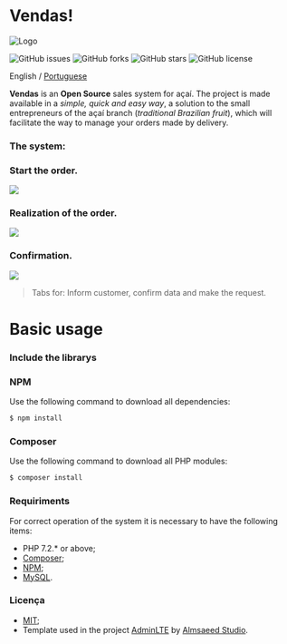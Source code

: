 # Vendas!
![Logo](https://lh3.googleusercontent.com/bu9l-cugaiSCiTuZsFGYIq-pIUmvBIUZtXDW9oTRZgYDtq5Y6WFgLpQ6VqyF7F7uXwMyHzkEi_R1)

![GitHub issues](https://img.shields.io/github/issues/CaduGimenes/vendas.svg) ![GitHub forks](https://img.shields.io/github/forks/CaduGimenes/vendas.svg) ![GitHub stars](https://img.shields.io/github/stars/CaduGimenes/vendas.svg) ![GitHub license](https://img.shields.io/github/license/CaduGimenes/vendas.svg)

English / [Portuguese](https://github.com/CaduGimenes/vendas/blob/master/README.md)


**Vendas** is an **Open Source** sales system for açaí. The project is made available in a *simple, quick and easy way*,
a solution to the small entrepreneurs of the açaí branch (*traditional Brazilian fruit*), which will facilitate the way to manage your orders made by delivery.



### The system:

### Start the order.
![](https://i.ibb.co/vByym17/screencapture-localhost-2019-02-23-17-32-05.png)


### Realization of the order.
![](https://i.ibb.co/6FdSbvZ/screencapture-localhost-order-make-2019-02-23-17-50-34.png)

### Confirmation.
![](https://i.ibb.co/5xQS3qj/screencapture-localhost-order-confirm-2019-02-23-17-51-51.png)

> Tabs for: Inform customer, confirm data and make the request.

# Basic usage

### Include the librarys

### NPM
Use the following command to download all dependencies:

```bash
$ npm install
```
### Composer

Use the following command to download all PHP modules:

```bash
$ composer install
```

### Requiriments

For correct operation of the system it is necessary to have the following items:

- PHP 7.2.* or above;
- [Composer](https://getcomposer.org);
- [NPM](https://www.npmjs.com/);
- [MySQL](https://www.mysql.com/).

### Licença
- [MIT](https://github.com/CaduGimenes/vendas/blob/master/LICENSE);
- Template used in the project [AdminLTE](http://adminlte.io) by [Almsaeed Studio](http://adminlte.io).
